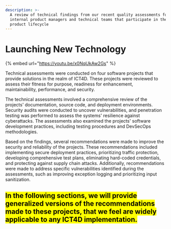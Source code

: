 ```yaml
---
description: >-
  A review of technical findings from our recent quality assessments for
  internal product managers and technical teams that participate in the software
  product lifecycle
---
```


# Launching New Technology

{% embed url="https://youtu.be/x0NqUkAw2Gs" %}

Technical assessments were conducted on four software projects that provide solutions in the realm of ICT4D. These projects were reviewed to assess their fitness for purpose, readiness for enhancement, maintainability, performance, and security.

The technical assessments involved a comprehensive review of the projects' documentation, source code, and deployment environments. Security audits were conducted to uncover vulnerabilities, and penetration testing was performed to assess the systems' resilience against cyberattacks. The assessments also examined the projects' software development practices, including testing procedures and DevSecOps methodologies.

Based on the findings, several recommendations were made to improve the security and reliability of the projects. These recommendations included implementing secure deployment practices, prioritizing traffic protection, developing comprehensive test plans, eliminating hard-coded credentials, and protecting against supply chain attacks. Additionally, recommendations were made to address specific vulnerabilities identified during the assessments, such as improving exception logging and prioritizing input sanitization.

## <mark style="background-color:yellow;">In the following sections, we will provide generalized versions of the recommendations made to these projects, that we feel are widely applicable to any ICT4D implementation.</mark>

